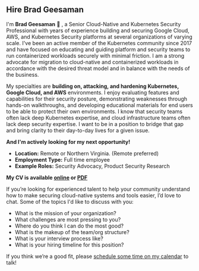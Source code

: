 ## Hire Brad Geesaman

I'm **Brad Geesaman** 👋 , a Senior Cloud-Native and Kubernetes Security Professional with years of experience building and securing Google Cloud, AWS, and Kubernetes Security platforms at several organizations of varying scale.  I've been an active member of the Kubernetes community since 2017 and have focused on educating and guiding platform and security teams to run containerized workloads securely with minimal friction.  I am a strong advocate for migration to cloud-native and containerized workloads in accordance with the desired threat model and in balance with the needs of the business.

My specialties are **building on, attacking, and hardening Kubernetes, Google Cloud, and AWS** environments.  I enjoy evaluating features and capabilities for their security posture, demonstrating weaknesses through hands-on walkthroughs, and developing educational materials for end users to be able to protect their own environments.  I know that security teams often lack deep Kubernetes expertise, and cloud infrastructure teams often lack deep security expertise.  I want to be in a position to bridge that gap and bring clarity to their day-to-day lives for a given issue.

**And I'm actively looking for my next opportunity!**

* **Location:** Remote or Northern Virginia. (Remote preferred)
* **Employment Type:** Full time employee
* **Example Roles:** Security Advocacy, Product Security Research

**My CV is available [online](https://bgeesaman.github.io) or [PDF](https://github.com/bgeesaman/bgeesaman.github.io/raw/main/BradGeesaman_CV.pdf)**

If you’re looking for experienced talent to help your community understand how to make securing cloud-native systems and tools easier, I’d love to chat.  Some of the topics I'd like to discuss with you:

* What is the mission of your organization?
* What challenges are most pressing to you?
* Where do you think I can do the most good?
* What is the makeup of the team/org structure?
* What is your interview process like?
* What is your hiring timeline for this position?

If you think we’re a good fit, please [schedule some time on my calendar](https://calendly.com/brad-geesaman/30min) to talk!
